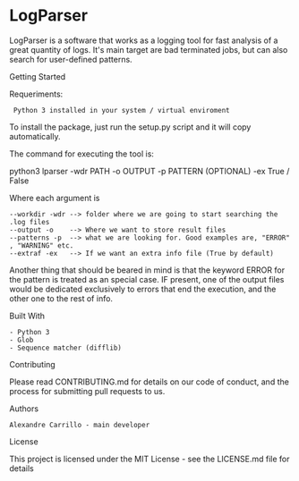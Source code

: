 # LogParser

LogParser is a software that works as a logging tool for fast analysis of a great quantity of logs.
It's main target are bad terminated jobs, but can also search for user-defined patterns.

Getting Started

Requeriments:

	 Python 3 installed in your system / virtual enviroment

To install the package, just run the setup.py script and it will copy automatically. 

The command for executing the tool is:

  python3 lparser -wdr PATH -o OUTPUT -p PATTERN (OPTIONAL) -ex True / False 
  

Where each argument is

	--workdir -wdr --> folder where we are going to start searching the .log files
	--output -o    --> Where we want to store result files
	--patterns -p  --> what we are looking for. Good examples are, "ERROR" , "WARNING" etc.
  	--extraf -ex   --> If we want an extra info file (True by default)
  
Another thing that should be beared in mind is that the keyword ERROR for the pattern is treated as an special case. 
IF present, one of the output files would be dedicated exclusively to errors that end the execution, and the other one to the rest of info. 

Built With


	- Python 3
	- Glob
	- Sequence matcher (difflib)


Contributing


Please read CONTRIBUTING.md for details on our code of conduct, and the process for submitting pull requests to us.

Authors


	Alexandre Carrillo - main developer 

License

This project is licensed under the MIT License - see the LICENSE.md file for details
